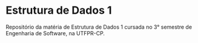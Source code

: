 # Estrutura de Dados 1
Repositório da matéria de Estrutura de Dados 1 cursada no 3° semestre de Engenharia de Software, na UTFPR-CP.
